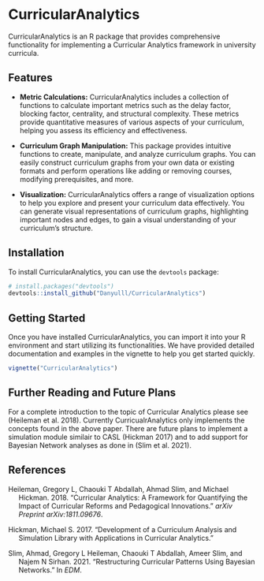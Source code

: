 
<!-- README.md is generated from README.Rmd. Please edit that file -->

# CurricularAnalytics

CurricularAnalytics is an R package that provides comprehensive
functionality for implementing a Curricular Analytics framework in
university curricula.

## Features

- **Metric Calculations:** CurricularAnalytics includes a collection of
  functions to calculate important metrics such as the delay factor,
  blocking factor, centrality, and structural complexity. These metrics
  provide quantitative measures of various aspects of your curriculum,
  helping you assess its efficiency and effectiveness.

- **Curriculum Graph Manipulation:** This package provides intuitive
  functions to create, manipulate, and analyze curriculum graphs. You
  can easily construct curriculum graphs from your own data or existing
  formats and perform operations like adding or removing courses,
  modifying prerequisites, and more.

- **Visualization:** CurricularAnalytics offers a range of visualization
  options to help you explore and present your curriculum data
  effectively. You can generate visual representations of curriculum
  graphs, highlighting important nodes and edges, to gain a visual
  understanding of your curriculum’s structure.

## Installation

To install CurricularAnalytics, you can use the `devtools` package:

``` r
# install.packages("devtools")
devtools::install_github("Danyulll/CurricularAnalytics")
```

## Getting Started

Once you have installed CurricularAnalytics, you can import it into your
R environment and start utilizing its functionalities. We have provided
detailed documentation and examples in the vignette to help you get
started quickly.

``` r
vignette("CurricularAnalytics")
```

## Further Reading and Future Plans

For a complete introduction to the topic of Curricular Analytics please
see (Heileman et al. 2018). Currently CurricualrAnalytics only
implements the concepts found in the above paper. There are future plans
to implement a simulation module similair to CASL (Hickman 2017) and to
add support for Bayesian Network analyses as done in (Slim et al. 2021).

## References

<div id="refs" class="references csl-bib-body hanging-indent">

<div id="ref-heileman2018curricular" class="csl-entry">

Heileman, Gregory L, Chaouki T Abdallah, Ahmad Slim, and Michael
Hickman. 2018. “Curricular Analytics: A Framework for Quantifying the
Impact of Curricular Reforms and Pedagogical Innovations.” *arXiv
Preprint arXiv:1811.09676*.

</div>

<div id="ref-hickman2017development" class="csl-entry">

Hickman, Michael S. 2017. “Development of a Curriculum Analysis and
Simulation Library with Applications in Curricular Analytics.”

</div>

<div id="ref-slim2021restructuring" class="csl-entry">

Slim, Ahmad, Gregory L Heileman, Chaouki T Abdallah, Ameer Slim, and
Najem N Sirhan. 2021. “Restructuring Curricular Patterns Using Bayesian
Networks.” In *EDM*.

</div>

</div>
